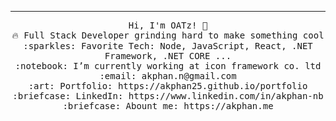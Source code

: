 <hr />
<p align="center">
  <samp>
    Hi, I'm OATz! 👋 <br>
    🔥 Full Stack Developer grinding hard to make something cool  <br>
    :sparkles: Favorite Tech: Node, JavaScript, React, .NET Framework, .NET CORE ... <br>
    :notebook: I’m currently working at icon framework co. ltd <br>
    :email:	akphan.n@gmail.com <br>
    :art: Portfolio: https://akphan25.github.io/portfolio <br>
    :briefcase: LinkedIn: https://www.linkedin.com/in/akphan-nb <br>
    :briefcase: Abount me: https://akphan.me <br>
  </samp>
</p>
